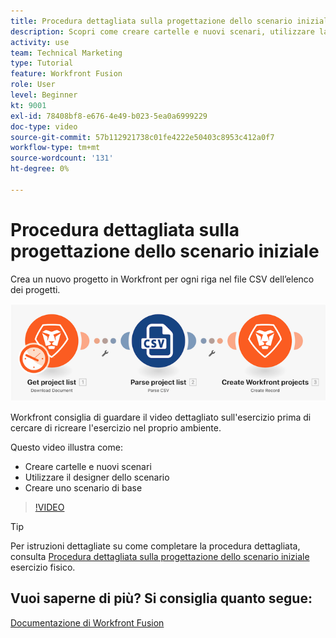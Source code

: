 ```yaml
---
title: Procedura dettagliata sulla progettazione dello scenario iniziale
description: Scopri come creare cartelle e nuovi scenari, utilizzare la finestra di progettazione degli scenari e creare uno scenario di base in [!DNL Adobe Workfront Fusion].
activity: use
team: Technical Marketing
type: Tutorial
feature: Workfront Fusion
role: User
level: Beginner
kt: 9001
exl-id: 78408bf8-e676-4e49-b023-5ea0a6999229
doc-type: video
source-git-commit: 57b112921738c01fe4222e50403c8953c412a0f7
workflow-type: tm+mt
source-wordcount: '131'
ht-degree: 0%

---
```


# Procedura dettagliata sulla progettazione dello scenario iniziale

Crea un nuovo progetto in Workfront per ogni riga nel file CSV dell’elenco dei progetti.

![Immagine dello scenario di fusione](assets/understand-the-basics-1.png)

Workfront consiglia di guardare il video dettagliato sull&#39;esercizio prima di cercare di ricreare l&#39;esercizio nel proprio ambiente.

Questo video illustra come:

* Creare cartelle e nuovi scenari
* Utilizzare il designer dello scenario
* Creare uno scenario di base

>[!VIDEO](https://video.tv.adobe.com/v/335261/?quality=12&learn=on)

>[!TIP]
>
>Per istruzioni dettagliate su come completare la procedura dettagliata, consulta [Procedura dettagliata sulla progettazione dello scenario iniziale](https://experienceleague.adobe.com/docs/workfront-learn/tutorials-workfront/fusion/exercises/initial-scenario-design.html?lang=en) esercizio fisico.



## Vuoi saperne di più? Si consiglia quanto segue:

[Documentazione di Workfront Fusion](https://experienceleague.adobe.com/docs/workfront/using/adobe-workfront-fusion/workfront-fusion-2.html?lang=en)
